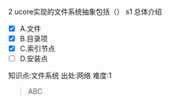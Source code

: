 2
ucore实现的文件系统抽象包括（） s1 总体介绍
- [x] A.文件
- [x] B.目录项
- [x] C.索引节点
- [ ] D.安装点

知识点:文件系统
出处:网络
难度:1
> ABC
